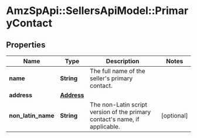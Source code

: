 # AmzSpApi::SellersApiModel::PrimaryContact

## Properties
Name | Type | Description | Notes
------------ | ------------- | ------------- | -------------
**name** | **String** | The full name of the seller&#x27;s primary contact. | 
**address** | [**Address**](Address.md) |  | 
**non_latin_name** | **String** | The non-Latin script version of the primary contact&#x27;s name, if applicable. | [optional] 

